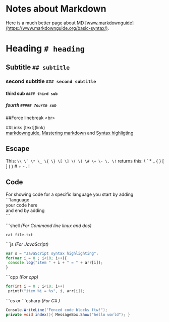 # Notes about Markdown 
Here is a much better page about MD [www.markdownguide](https://www.markdownguide.org/basic-syntax/).


# Heading `# heading`
## Subtitle `## subtitle`
### second subtitle `### second subtitle`
#### third sub `#### third sub`
##### fourth `##### fourth sub`

##Force linebreak
\<br\>

##Links
\[text\](link)<br>
[markdownguide](https://www.markdownguide.org/basic-syntax/), [Mastering markdown](https://guides.github.com/features/mastering-markdown/)
 and
[Syntax highligting](https://support.codebasehq.com/articles/tips-tricks/syntax-highlighting-in-markdown)

## Escape
This: ``` \\ \` \* \_ \{ \} \[ \] \( \) \# \+ \- \. \! ``` returns this: \\ \` \* \_ \{ \} \[ \] \( \) \# \+ \- \. \!

## Code
For showing code for a specific language you start by adding<br>
\`\`\`language<br>
your code here<br>
and end by adding <br>
\`\`\`<br>

\`\`\`shell   <i>(For Command line linux and dos)</i><br>
```shell
cat file.txt
```
\`\`\`js <i>(For JavaScript)</i><br>
```js
var s = "JavaScript syntax highlighting";
for(var i = 0 ; i<10; i++){
 console.log("item " + i + " = " + arr[i]);
}
```
\`\`\`cpp <i>(For cpp)</i>
```cpp
for(int i = 0 ; i<10; i++)
 printf("item %i = %s", i, arr[i]);

```
\`\`\`cs <i> or </i> \`\`\`csharp <i>(For C# )</i>
```cs
Console.WriteLine("Fenced code blocks ftw!");
private void index(){ MessageBox.Show("hello world"); }
```
